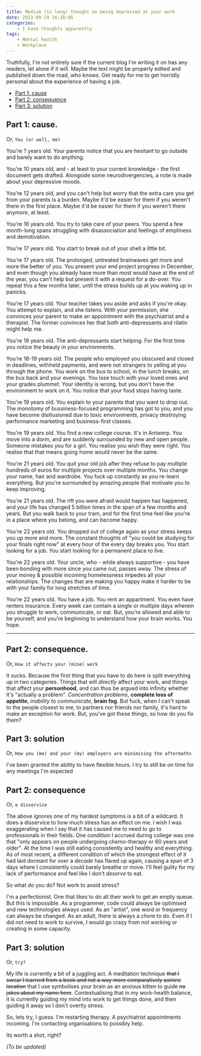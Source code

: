 ```yaml
---
title: Medium (to long) thought on being depressed at your work
date: 2023-09-29 16:28:05
categories:
    - I have thoughts apparently
tags:
    - Mental health
    - Workplace
---
```



Truthfully, I'm not entirely sure if the current blog I'm writing it on has any readers, let alone if it will. Maybe the text might be properly edited and published down the road, who knows. Get ready for me to get horridly personal about the experience of having a job.

- [Part 1: cause](#part-1-cause)
- [Part 2: consequence](#part-2-consequence)
- [Part 3: solution]()


## Part 1: cause.
Or, `You (or well, me)`

You're ? years old. Your parents notice that you are hesitant to go outside and barely want to do anything.

You're 10 years old, and - at least to your current knowledge - the first document gets drafted. Alongside some neurodivergencies, a note is made about your depressive moods.

You're 12 years old, and you can't help but worry that the extra care you get from your parents is a burden. Maybe it'd be easier for them if you weren't there in the first place. Maybe it'd be easier for them if you weren't there any*more*, at least.

You're 16 years old. You try to take care of your peers. You spend a few month-long spans struggling with disassociation and feelings of emptiness and demotivation.

You're 17 years old. You start to break out of your shell a little bit.

You're 17 years old. The prolonged, untreated brainwaves get more and more the better of you. You present your end project progress in December, and even though you already have more than most would have at the end of the year, you can't help but present it with a request for a do-over. You repeat this a few months later, until the stress builds up at you waking up in panicks.

You're 17 years old. Your teacher takes you aside and asks if you're okay. You attempt to explain, and she listens. With your permission, she convinces your parent to make an appointment with the psychiatrist and a therapist. The former convinces her that both anti-depressants and rilatin might help me.

You're 18 years old. The anti-depressants start helping. For the first time you notice the beauty in your environments.

You're 18-19 years old. The people who employed you obscured and closed in deadlines, withheld payments, and were not strangers to yelling at you through the phone. You work on the bus to school, in the lunch breaks, on the bus back and your evenings. You lose touch with your loved ones and your grades plummet. Your identity is wrong, but you don't have the environment to work on it. You notice that your food stops having taste.

You're 19 years old. You explain to your parents that you want to drop out. The monotomy of bussiness-focused programming has got to you, and you have become disillusioned due to toxic environments, privacy destroying performance marketing and business-first classes.

You're 19 years old. You find a new college course. It's in Antwerp. You move into a dorm, and are suddenly surrounded by new and open people. Someone mistakes you for a girl. You realise you wish they were right. You realise that that means going home would never be the same.

You're 21 years old. You quit your old job after they refuse to pay multiple hundreds of euros for multiple projects over multiple months. You change your name, hair and wardrobe. You fuck up constantly as you re-learn everything. But you're surrounded by amazing people that motivate you to keep improving.

You're 21 years old. The rift you were afraid would happen has happened, and your life has changed 5 billion times in the span of a few months and years. But you walk back to your tram, and for the first time feel like you're in a place where you belong, and can become happy.

You're 22 years old. You dropped out of college again as your stress keeps you up more and more. The constant thoughts of "you could be studying for your finals right now" at every hour of the every day breaks you. You start looking for a job. You start looking for a permanent place to live.

You're 22 years old. Your uncle, who - while always supportive - you have been bonding with more since you came out, passes away. The stress of your money & possible incoming homelessness impedes all your relationships. The changes that are making you happy make it harder to be with your family for long stretches of time.

You're 22 years old. You have a job. You rent an appartment. You even have renters insurance. Every week can contain a single or multiple days wherein you struggle to work, communicate, or eat. But, you're allowed and able to be yourself, and you're beginning to understand how your brain works. You hope.

---

## Part 2: consequence.
Or, `How it affects your (mine) work`

It sucks. Because the first thing that you have to do here is split everything up in two categories. Things that will *directly* affect your work, and things that affect your **personhood**, and can thus be argued into infinity whether it's "actually a problem". *Concentration problems*, **complete loss of appetite**, *inability to communicate*, **brain fog**. But fuck, when I can't speak to the people closest to me, to partners nor friends nor family, it's hard to make an exception for work. But, you've got these things, so how do you fix them? 

## Part 3: solution
Or, `How you (me) and your (my) employers are minimising the aftermaths`

I've been granted the ability to have flexible hours. I try to still be on time for any meetings I'm expected

## Part 2: consequence
Or, `a disservice`

The above ignores one of my hardest symptoms is a bit of a wildcard. It does a disservice to how much stress has an effect on me. I wish I was exaggerating when I say that it has caused me to need to go to professionals in their fields. One condition I accrued during college was one that "only appears on people undergoing chemo-therapy or 60 years and older". At the time I was still eating consistently and healthy and everything. As of most recent, a different condition of which the strongest effect of it had laid dormant for over a *decade* has flared up again, causing a span of 3 days where I consistently could barely breathe or move. I'll feel guilty for my lack of performance and feel like I don't *deserve* to eat.

So what do you do? Not work to avoid stress?

I'm a perfectionist. One that likes to do all their work to get an empty queue. But this is impossible. As a programmer, code could always be optimised and new technologies always used. As an "artist", one word or frequency can always be changed. As an adult, there is always a chore to do. Even if I did not need to work to survive, I would go crazy from not working or creating in some capacity.

## Part 3: solution
Or, `try?`

My life is currently a bit of a juggling act. A meditation technique ~~that I swear I learned from a book and not a way more comparatively asinine location~~ that I use symbolises your brain as an anxious kitten to guide ~~no jokes about my name here~~. Contextualising that in my work-health balance, it is currently guiding my mind into work to get things done, and then guiding it away so I don't overtly stress.

So, lets try, I guess. I'm restarting therapy. A psychiatrist appointments incoming. I'm contacting organisations to possibly help.

Its worth a shot, right?

*(To be updated)*